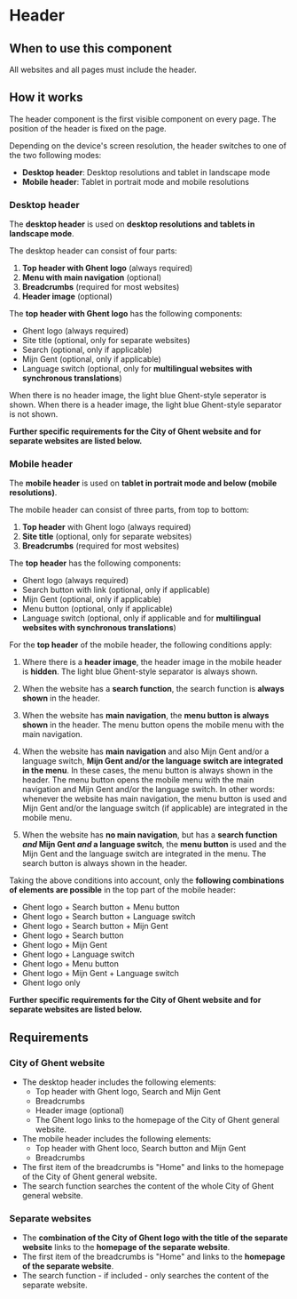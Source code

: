 # Header

## When to use this component

All websites and all pages must include the header.

## How it works

The header component is the first visible component on every page. The position of the header is fixed on the page.

Depending on the device's screen resolution, the header switches to one of the two following modes:

* **Desktop header**: Desktop resolutions and tablet in landscape mode
* **Mobile header**: Tablet in portrait mode and mobile resolutions

### Desktop header

The **desktop header** is used on **desktop resolutions and tablets in landscape mode**.

The desktop header can consist of four parts:

1. **Top header with Ghent logo** (always required)
2. **Menu with main navigation** (optional)
3. **Breadcrumbs** (required for most websites)
4. **Header image** (optional)

The **top header with Ghent logo** has the following components:

* Ghent logo (always required)
* Site title (optional, only for separate websites)
* Search (optional, only if applicable)
* Mijn Gent (optional, only if applicable)
* Language switch (optional, only for **multilingual websites with synchronous translations**)

When there is no header image, the light blue Ghent-style seperator is shown. When there is a header image, the light blue Ghent-style separator is not shown.

**Further specific requirements for the City of Ghent website and for separate websites are listed below.**

### Mobile header

The **mobile header** is used on **tablet in portrait mode and below (mobile resolutions)**.

The mobile header can consist of three parts, from top to bottom:

1. **Top header** with Ghent logo (always required)
2. **Site title** (optional, only for separate websites)
3. **Breadcrumbs** (required for most websites)

The **top header** has the following components:

* Ghent logo (always required)
* Search button with link (optional, only if applicable)
* Mijn Gent (optional, only if applicable)
* Menu button (optional, only if applicable)
* Language switch (optional, only if applicable and for **multilingual websites with synchronous translations**)

For the **top header** of the mobile header, the following conditions apply:

1. Where there is a **header image**, the header image in the mobile header is **hidden**. The light blue Ghent-style separator is always shown.

2. When the website has a **search function**, the search function is **always shown** in the header.

3. When the website has **main navigation**, the **menu button is always shown** in the header. The menu button opens the mobile menu with the main navigation.

4. When the website has **main navigation** and also Mijn Gent and/or a language switch, **Mijn Gent and/or the language switch are integrated in the menu**. In these cases, the menu button is always shown in the header. The menu button opens the mobile menu with the main navigation and Mijn Gent and/or the language switch. In other words: whenever the website has main navigation, the menu button is used and Mijn Gent and/or the language switch (if applicable) are integrated in the mobile menu.

5. When the website has **no main navigation**, but has a **search function *and* Mijn Gent *and* a language switch**, the **menu button** is used and the Mijn Gent and the language switch are integrated in the menu. The search button is always shown in the header.

Taking the above conditions into account, only the **following combinations of elements are possible** in the top part of the mobile header:

* Ghent logo + Search button + Menu button
* Ghent logo + Search button + Language switch
* Ghent logo + Search button + Mijn Gent
* Ghent logo + Search button
* Ghent logo + Mijn Gent
* Ghent logo + Language switch
* Ghent logo + Menu button
* Ghent logo + Mijn Gent + Language switch
* Ghent logo only

**Further specific requirements for the City of Ghent website and for separate websites are listed below.**

## Requirements

### City of Ghent website

* The desktop header includes the following elements:
    * Top header with Ghent logo, Search and Mijn Gent
    * Breadcrumbs
    * Header image (optional)
    * The Ghent logo links to the homepage of the City of Ghent general website.
* The mobile header includes the following elements:
    * Top header with Ghent loco, Search button and Mijn Gent
    * Breadcrumbs
* The first item of the breadcrumbs is "Home" and links to the homepage of the City of Ghent general website.
* The search function searches the content of the whole City of Ghent general website.

### Separate websites

* The **combination of the City of Ghent logo with the title of the separate website** links to the **homepage of the separate website**.
* The first item of the breadcrumbs is "Home" and links to the **homepage of the separate website**.
* The search function - if included - only searches the content of the separate website.